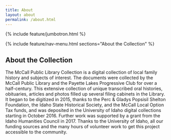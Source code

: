 ```yaml
---
title: About
layout: about
permalink: /about.html
---
```

{% include feature/jumbotron.html %} 

{% include feature/nav-menu.html sections="About the Collection" %} 

## About the Collection

The McCall Public Library Collection is a digital collection of local family history and subjects of interest. The documents were collected by the McCall Public Library and the Payette Lakes Progressive Club for over a half-century. This extensive collection of unique transcribed oral histories, obituaries, articles and photos filled up several filing cabinets in the Library. It began to be digitized in 2015, thanks to the Perc & Gladys Popsisil Shelton Foundation, the Idaho State Historical Society, and the McCall Local Option Tax funds, and was deposited in the University of Idaho digital collections starting in October 2016. Further work was supported by a grant from the Idaho Humanities Council in 2017. Thanks to the University of Idaho, all our funding sources and the many hours of volunteer work to get this project accessible to the community.


<div class="clearfix"></div>

